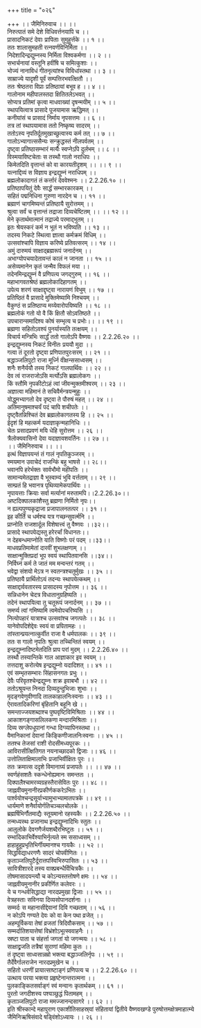 +++
title = "०२६"

+++
।। जैमिनिरुवाच ।। ।।  
निरुत्पातं समे देशे विधिवर्त्तनयापि च ।।  
प्रासादनिकटं देवाः प्रापिताः सुमुहुर्त्तके ।। १ ।।  
ततः शालासुमहती रत्नवर्णविनिर्मिता ।।  
निदेशादिन्द्रद्युम्नस्य निर्मिता विश्वकर्मणा ।। २ ।।  
सभार्चनायां वस्तूनि हवींषि च समित्कुशाः ।।  
भोज्यं नानाविधं गीतनृत्यांश्च विविधांस्तथा ।। ३ ।।  
साम्राज्ये यादृशी पूर्वं सम्पत्तिरभवत्क्षितौ ।।  
ततः श्रेष्ठतरा विप्राः प्रतिष्ठायां बभूव ह ।। ४ ।।  
गालोनाम महीपालस्तदा क्षितितलेऽभवत् ।।  
सोप्यत्र प्रतिमां कृत्वा माधवाख्यां दृषन्मयीम् ।। ५ ।।  
स्थापयित्वात्र प्रासादे पूजयामास ऋद्धिमत् ।।  
कनीयांसं च प्रासादं निर्माय नृपसत्तमः ।। ६ ।।  
तत्र तां स्थापयामास ततो निष्कृष्य सादरम् ।।  
ततोऽस्य नृपतिर्दूतमुखाच्छुत्वास्य कर्म तत् ।। ७ ।।  
गालोऽभ्यागात्ससैन्यः सन्क्रुद्धस्तं नीलपर्वतम् ।।  
दृष्ट्वा प्रतिष्ठासम्भारं मर्त्यैः स्वप्नेऽपि दुर्लभम् ।। ८ ।।  
विस्मयाविष्टचेताः स तस्थौ गालो नराधिपः ।।  
किमेतदिति वृत्तान्तं को वा कारयतीदृशम् ।। ।। ९ ।।  
यत्नाद्दिव्यं स विज्ञाय इन्द्रद्युम्नं नराधिपम् ।।  
ब्रह्मलोकादागतं तं कर्त्तारं देववेश्मनः ।। 2.2.26.१० ।।  
प्रतिष्ठापयितुं देवैः सार्द्धं सम्भारकारकम् ।।  
सहितं पद्मनिधिना गुरुणा नारदेन च ।। ११ ।।  
ब्रह्माणं चागमिष्यन्तं प्रतिष्ठायै सुरोत्तमम् ।।  
श्रुत्वा सर्वं च वृत्तान्तं तद्राजा दिव्यचेष्टितम् ।। ।। १२ ।।  
मेने कृतार्थमात्मानं तद्राज्ये परमाद्भुतम् ।।  
इतः श्रेयस्करं कर्म न भूतं न भविष्यति ।। १३ ।।  
तदस्य निकटे स्थित्वा ज्ञात्वा कर्मक्रमं विधिम् ।।  
उत्सवांश्चापि विज्ञाय करिष्ये प्रतिवत्सरम् ।। १४ ।।  
अमुं दारुमयं साक्षाद्ब्रह्मरूपं जनार्दनम् ।।  
अभाग्योपचयादेतावन्तं कालं न जानता ।। १५ ।।  
असेव्यमानेन कृतं जन्मैव विफलं मया ।।  
तदेनमिन्द्रद्युम्नं वै प्रणिपत्य जगद्गुरुम् ।। १६ ।।  
महाभागवतश्रेष्ठं ब्रह्मलोकादिहागतम् ।।  
उपेत्य शरणं साक्षाद्दृष्ट्वा नारायणं विभुम् ।। १७ ।।  
प्रतिष्ठितं वै प्रासादे मुक्तिमेष्यामि निश्चयम् ।।  
वैकुण्ठं स प्रतिष्ठाप्य मय्येवारोपयिष्यति ।। १८ ।।  
ब्रह्मलोकं गतो यो वै किं क्षितौ सोऽवतिष्ठते ।।  
उपचारान्समादिश्य कोषं सम्भृत्य च प्रभोः।। ।। १९ ।।  
ब्रह्मणा सहितोऽवश्यं पुनर्यास्यति तत्क्षयम् ।।  
विचार्य मन्त्रिभिः सार्द्धं ततो गालोऽपि वैष्णवः ।। 2.2.26.२० ।।  
इन्द्रद्युम्नस्य निकटं विनीतः प्रययौ मुदा ।।  
गत्वा तं दूरतो दृष्ट्वा प्रणिपातपुरःसरम् ।। २१ ।।  
बद्धाञ्जलिपुटो राजा मूर्ध्नि वीक्षन्ससाध्वसम् ।।  
शनैः शनैर्ययौ तस्य निकटं गालपार्थिवः ।। २२ ।।  
देव त्वं राजराजोऽसि मर्त्योऽसि ब्रह्मलोकगः ।।  
किं स्तौमि नृपकीटोऽहं त्वां जीवन्मुक्तमीश्वरम् ।। २३ ।।  
अज्ञात्वा महिमानं ते सचिवैर्मन्त्रयन्मुहुः ।।  
योद्धुमभ्यागतो देव दृष्ट्वा ते पौरुषं महत् ।। २४ ।।  
अतिमानुषमाश्चर्यं पदं चापि शचीपतेः ।।  
दृष्ट्वैतन्निश्चितं देव ब्रह्मलोकागतस्य हि ।। २५ ।।  
ईदृशं हि महत्कर्म यदाज्ञाकृन्महानिधिः ।।  
चेतः प्रसादप्रवणं मयि धेहि सुरोत्तम ।। २६ ।।  
त्रैलोक्यवासिनो देवा यदाज्ञावशवर्तिनः ।। २७ ।।  
।। जैमिनिरुवाच ।। ।।  
इत्थं विज्ञापयन्तं तं गालं नृपतिकुञ्जरम् ।।  
स्मयमान उवाचेदं राजन्किं बहु भाषसे ।। २८।।  
भवानपि हरेर्भक्तः सार्वभौमो महीपतिः ।।  
सामान्यमेतद्राज्ञा वै भूस्वाम्यं भुवि वर्त्तताम् ।। २९ ।।  
साम्प्रतं हि भवानत्र पृथिव्यामेकपार्थिवः ।।  
नृपायत्ताः क्रियाः सर्वा मर्त्यानां मरुतामपि।।2.2.26.३०।।  
अष्टदिक्पालकांशैस्तु ब्रह्मणा निर्मितो नृपः।।  
न ह्यल्पपुण्यकृद्राजा प्रजापालनतत्पर ।। ३१ ।।  
इह कीर्तिं च धर्मश्च यत्र गच्छन्सुवर्त्मनि ।।  
प्राप्नोति राजशार्दूल विशेषात्त्वं तु वैष्णवः ।।३२।।  
प्रासादे स्थापयेद्यस्तु हरेरर्चां विधानतः।।  
न देहबन्धमाप्नोति याति विष्णोः परं पदम् ।।३३।।  
माधवप्रतिमामेतां दारवीं शुभलक्षणाम् ।।  
साक्षान्मुक्तिप्रदां भूप स्वयं स्थापितवानसि ।।३४।।  
निर्विघ्नं कर्म ते जातं मम मन्वन्तरं गतम् ।।  
भवेद्वा संशयो मेऽत्र न स्वतन्त्रश्चतुर्मुखः ।। ३५ ।।  
प्रतिष्ठायै प्रार्थितोऽयं तदन्यः स्थापयेत्कथम् ।।  
साक्षाद्दार्ववतारस्य प्रासादस्य नृपोत्तम ।। ३६ ।।  
सन्निधानेन चेदत्र विधातानुग्रहिष्यति ।।  
तदेनं स्थापयित्वा तु चतूरूपं जनार्दनम् ।। ३७ ।।  
समर्प्य त्वां गमिष्यामि त्वमेवोपचरिष्यसि ।।  
नित्योपहारं यात्राश्च उत्सवांश्च जगत्पतेः ।। ३८ ।।  
यानेवोपदिशेद्देवः स्वयं वा प्रपितामहः ।।  
तांस्तान्प्रयत्नात्कुर्वीत राजा वै धर्मपालकः ।। ३९ ।।  
ततः स गालो नृपतिः श्रुत्वा तच्चिन्तितं स्वयम् ।।  
इन्द्रद्युम्नादिष्टमेतदिति प्राप परां मुदम् ।। 2.2.26.४० ।।  
तस्थौ तस्यान्तिके गाल आज्ञाकार इव स्वयम् ।।  
तत्तदाशु करोत्येष इन्द्रद्युम्नो यदादिशत् ।। ४१ ।।  
एवं सम्भृतसम्भारः सिंहासनगतः प्रभुः ।।  
देवैः परिवृतश्चेन्द्रद्युम्नः शक्र इवाबभौ ।। ४२ ।।  
ततोऽश्रूयन्त निनदा दिव्यदुन्दुभिजाः शुभाः ।।  
मृदङ्गवेणुवीणादि तालकाहालनिःस्वनाः ।। ४३ ।।  
ऐरावतादिकरिणां बृंहितानि बहूनि खे ।।  
समन्ताज्जयशब्दाश्च पुष्पवृष्टिविमिश्रिताः ।। ४४ ।।  
आकाशगङ्गासलिलकणा मन्दारमिश्रिताः ।।  
दिव्य स्रग्लेपधूपानां गन्धा दिग्व्यापिनस्तथा ।।  
वैमानिकानां देवानां किङ्किणीजालनिःस्वनाः ।। ४५ ।।  
ततश्च तेजसां राशी रोदसीमध्यपूरकः ।।  
आविरासीत्क्षितिगत नयनाच्छादको द्विजाः ।। ४६ ।।  
उत्तोलिताक्षिमालाभिः प्रजाभिर्वीक्षितः पुरः ।।  
ततः क्रमात्स ददृशे विमानाग्र्यं प्रजापतेः ।। ।। ४७ ।।  
स्वर्णहंसशतैः स्कन्धेनोह्यमानः समन्ततः ।।  
दिक्पालैश्चामरव्यग्रहस्तैरासेवितः पुरः ।। ४८ ।।  
जाह्नवीयमुनानीरप्रकीर्णककरेऽभितः ।।  
पार्श्वयोश्चन्द्रसूर्याभ्यामुभाभ्यामातपत्रके ।। ४९ ।।  
धार्यमाणे शनैर्वायोर्गतिचञ्चलचोलके ।।  
ब्रह्मर्षिभिर्गौतमाद्यैः स्तूयमानो रहस्यकैः ।। 2.2.26.५० ।।  
तन्मध्यस्थः प्रजानाथ इन्द्रद्युम्नादिभिः स्तुतः ।।  
आलुलोके देवगणैर्जयशब्दैरभिष्टुतः ।। ५१ ।।  
रम्भादिकाभिर्वेश्याभिर्नृत्यते स्म ससाध्वसम् ।।  
हाहाहूहूप्रभृतिभिर्गीयमानश्च गायकैः ।। ५२ ।।  
सिद्धविद्याधरगणैः सादरं चोपवीणितः ।।  
कृताञ्जलिपुटैर्दूरात्तपस्विभिरुपासितः ।। ५३ ।।  
सावित्रीशारदे तस्य वाक्प्रबन्धैर्विचित्रकैः ।।  
तोषमासादयन्त्यौ च कोऽन्यस्तत्तोषणे क्षमः ।। ५४ ।।  
जाह्नवीयमुनानीर प्रकीर्णित कलेवरः ।।  
ये च गन्धर्वसिद्धाद्या नारदप्रमुखा द्विजाः ।। ५५ ।।  
वेत्रहस्ताः सविनया दिव्यसोपानदर्शनाः ।।  
सम्मर्दः स महानासीद्देवानां दिवि गच्छताम् ।। ५६ ।।  
न कोऽपि गण्यते देवः को वा केन पथा व्रजेत् ।।  
अहम्पूर्विकया तेषां व्रजतां त्रिदिवौकसाम् ।। ५७ ।।  
सम्मर्दातिशयात्तेषां विभ्रंशोऽभूत्स्ववाहनैः ।।  
स्रष्टा पाता च संहर्त्ता जगतां यो जगन्मयः ।। ५८ ।।  
साक्षाद्व्रजति तत्रैषां सुराणां महिमा कुतः ।।  
तं दृष्ट्वा साध्वसान्नम्रो भक्त्या बद्धाञ्जलिर्नृपः ।। ५९ ।।  
तैर्देवैर्गालराजेन नारदप्रमुखेन च ।।  
सहितो धरणीं प्रायात्साष्टाङ्गं प्रणिपत्य च ।। 2.2.26.६० ।।  
उत्थाय परया भक्त्या प्रहृष्टेनान्तरात्मना ।।  
पुलकाङ्कितसर्वाङ्गं स्वं मन्वानः कृतार्थकम् ।। ६१ ।।  
पुरतो जगदीशस्य पश्यञ्छुद्धं पितामहम् ।।  
कृताञ्जलिपुटो राजा ममज्जानन्दसागरे ।। ६२ ।।  
इति श्रीस्कान्दे महापुराण एकाशीतिसाहस्र्यां संहितायां द्वितीये वैष्णवखण्डे पुरुषोत्तमक्षेत्रमाहात्म्ये जैमिनिऋषिसंवादे षड्विंशोऽध्यायः ।। २६ ।।